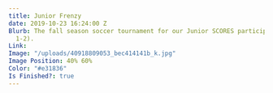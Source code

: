 ```yaml
---
title: Junior Frenzy
date: 2019-10-23 16:24:00 Z
Blurb: The fall season soccer tournament for our Junior SCORES participants (Grades
  1-2).
Link: 
Image: "/uploads/40918809053_bec414141b_k.jpg"
Image Position: 40% 60%
Color: "#e31836"
Is Finished?: true
---
```


